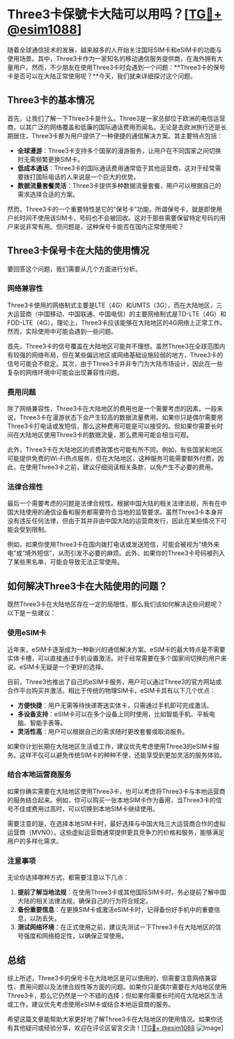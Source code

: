 # Three3卡保號卡大陆可以用吗？[[TG💪+ @esim1088](https://t.me/s/esim1088)]

随着全球通信技术的发展，越来越多的人开始关注国际SIM卡和eSIM卡的功能与使用场景。其中，Three3卡作为一家知名的移动通信服务提供商，在海外拥有大量用户。然而，不少朋友在使用Three3卡时会遇到一个问题：**Three3卡的保号卡是否可以在大陆正常使用呢？**今天，我们就来详细探讨这个问题。

## Three3卡的基本情况

首先，让我们了解一下Three3卡是什么。Three3是一家总部位于欧洲的电信运营商，以其广泛的网络覆盖和低廉的国际通话费用而闻名。无论是去欧洲旅行还是长期居住，Three3卡都为用户提供了一种便捷的通信解决方案。其主要特点包括：

- **全球漫游**：Three3卡支持多个国家的漫游服务，让用户在不同国家之间切换时无需频繁更换SIM卡。
- **低成本通话**：Three3卡的国际通话费用通常低于其他运营商，这对于经常需要拨打国际电话的人来说是一个巨大的优势。
- **数据流量套餐灵活**：Three3卡提供多种数据流量套餐，用户可以根据自己的需求选择合适的方案。

然而，Three3卡的一个重要特性是它的“保号卡”功能。所谓保号卡，就是即使用户长时间不使用该SIM卡，号码也不会被回收。这对于那些需要保留特定号码的用户来说非常有用。但问题是，这种保号卡能否在国内正常使用呢？

## Three3卡保号卡在大陆的使用情况

要回答这个问题，我们需要从几个方面进行分析。

### 网络兼容性

Three3卡使用的网络制式主要是LTE（4G）和UMTS（3G），而在大陆地区，三大运营商（中国移动、中国联通、中国电信）的主要网络制式是TD-LTE（4G）和FDD-LTE（4G）。理论上，Three3卡应该能够在大陆地区的4G网络上正常工作。然而，实际使用中可能会遇到一些问题。

首先，Three3卡的信号覆盖在大陆地区可能并不理想。虽然Three3在全球范围内有较强的网络布局，但在某些偏远地区或网络基础设施较弱的地方，Three3卡的信号可能会不稳定。其次，由于Three3卡并非专门为大陆市场设计，因此在一些复杂的网络环境中可能会出现兼容性问题。

### 费用问题

除了网络兼容性，Three3卡在大陆地区的费用也是一个需要考虑的因素。一般来说，Three3卡在漫游状态下会产生较高的数据流量费用。如果你只是偶尔需要用Three3卡打电话或发短信，那么这种费用可能是可以接受的。但如果你需要长时间在大陆地区使用Three3卡的数据流量，那么费用可能会相当可观。

此外，Three3卡在大陆地区的资费政策也可能有所不同。例如，有些国家和地区可能提供免费的Wi-Fi热点服务，但在大陆地区，这种服务可能需要额外付费。因此，在使用Three3卡之前，建议仔细阅读相关条款，以免产生不必要的费用。

### 法律合规性

最后一个需要考虑的问题是法律合规性。根据中国大陆的相关法律法规，所有在中国大陆使用的通信设备和服务都需要符合当地的监管要求。虽然Three3卡本身并没有违反任何法律，但由于其并非由中国大陆的运营商发行，因此在某些情况下可能会受到限制。

例如，如果你使用Three3卡在国内拨打电话或发送短信，可能会被视为“境外来电”或“境外短信”，从而引发不必要的麻烦。此外，如果你的Three3卡号码被列入了某些黑名单，可能会导致无法正常使用。

## 如何解决Three3卡在大陆使用的问题？

既然Three3卡在大陆地区存在一定的局限性，那么我们该如何解决这些问题呢？以下是一些建议：

### 使用eSIM卡

近年来，eSIM卡逐渐成为一种新兴的通信解决方案。eSIM卡的最大特点是不需要实体卡槽，可以直接通过手机设置激活。对于经常需要在多个国家间切换的用户来说，eSIM卡无疑是一个更好的选择。

目前，Three3也推出了自己的eSIM卡服务，用户可以通过Three3的官方网站或合作平台购买并激活。相比于传统的物理SIM卡，eSIM卡具有以下几个优点：

- **方便快捷**：用户无需等待快递寄送实体卡，只需通过手机即可完成激活。
- **多设备支持**：eSIM卡可以在多个设备上同时使用，比如智能手机、平板电脑、智能手表等。
- **灵活性高**：用户可以根据自己的需求随时更改套餐或取消服务。

如果你计划长期在大陆地区生活或工作，建议优先考虑使用Three3的eSIM卡服务。这样不仅可以避免传统SIM卡的种种不便，还能享受到更加灵活的服务体验。

### 结合本地运营商服务

如果你确实需要在大陆地区使用Three3卡，也可以考虑将Three3卡与本地运营商的服务结合起来。例如，你可以购买一张本地SIM卡作为备用，当Three3卡的信号不佳或费用过高时，可以切换到本地SIM卡继续使用。

需要注意的是，在选择本地SIM卡时，最好选择与中国大陆三大运营商合作的虚拟运营商（MVNO）。这些虚拟运营商通常提供更具竞争力的价格和服务，能够满足用户的多样化需求。

### 注意事项

无论你选择哪种方式，都需要注意以下几点：

1. **提前了解当地法规**：在使用Three3卡或其他国际SIM卡时，务必提前了解中国大陆的相关法律法规，确保自己的行为符合规定。
2. **备份重要信息**：在更换SIM卡或激活eSIM卡时，记得备份好手机中的重要信息，以防丢失。
3. **测试网络环境**：在正式使用之前，建议先测试一下Three3卡在大陆地区的信号强度和网络稳定性，以确保正常使用。

## 总结

综上所述，Three3卡的保号卡在大陆地区是可以使用的，但需要注意网络兼容性、费用问题以及法律合规性等方面的问题。如果你只是偶尔需要在大陆地区使用Three3卡，那么它仍然是一个不错的选择；但如果你需要长时间在大陆地区生活或工作，建议优先考虑使用eSIM卡或结合本地运营商的服务。

希望这篇文章能帮助大家更好地了解Three3卡在大陆地区的使用情况。如果你还有其他疑问或经验分享，欢迎在评论区留言交流！[[TG💪+ @esim1088](https://t.me/s/esim1088) ![Image](https://i.postimg.cc/4NQfJmqS/Snipaste-2025-05-13-00-14-12.png)]